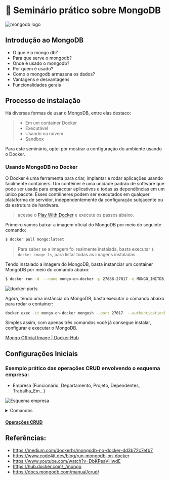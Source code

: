 # 💚 Seminário prático sobre MongoDB

![mongodb logo](https://webimages.mongodb.com/_com_assets/cms/kuyjf3vea2hg34taa-horizontal_default_slate_blue.svg?auto=format%252Ccompress)

## Introdução ao MongoDB
- O que é o mongo db?
- Para que serve o mongodb?
- Onde é usado o mongodb?
- Por quem é usado?
- Como o mongodb armazena os dados?
- Vantagens e desvantagens
- Funcionalidades gerais

## Processo de instalação

Há diversas formas de usar o MongoDB, entre elas destaco:

> * Em um container Docker
> * Executável
> * Usando na núvem
> * Sandbox

Para este seminário, optei por mostrar a configuração do ambiente usando o Docker.

### Usando MongoDB no Docker

O Docker é uma ferramenta para criar, implantar e rodar aplicações usando facilmente containers.
Um contêiner é uma unidade padrão de software que pode ser usada para
empacotar aplicativos e todas as dependências em um único pacote.
Esses contêineres podem ser executados em qualquer plataforma de servidor,
independentemente da configuração subjacente ou da estrutura de hardware.


> acesse o [Play With Docker](https://labs.play-with-docker.com/) e execute os passos abaixo.

Primeiro vamos baixar a imagem oficial do MongoDB por meio do seguinte comando:
```bash
$ docker pull mongo:latest
```

> Para saber se a imagem foi realmente instalada,
> basta executar ```$ docker image ls```, para listar todas as imagens instaladas.

Tendo instalado a imagem do MongoDB, basta instanciar um container MongoDB por meio do comando abaixo:

```bash
$ docker run -d  --name mongo-on-docker -p 27888:27017 -e MONGO_INITDB_ROOT_USERNAME=mongoadmin -e MONGO_INITDB_ROOT_PASSWORD=secret mongo
```

![docker-ports](https://www.code4it.dev/static/7e983e27425fb44d41cf3189d3835b92/84f4d/Docker-ports.png)


Agora, tendo uma instância do MongoDB, basta executar o comando abaixo para rodar o container:

```sh
docker exec -it mongo-on-docker mongosh --port 27017  --authenticationDatabase "admin" -u "mongoadmin" -p
```

Simples assim, com apenas três comandos você já consegue instalar, configurar e executar o MongoDB.

[Mongo Official Image | Docker Hub](https://hub.docker.com/_/mongo)

## Configurações Iniciais


### Exemplo prático das operações CRUD envolvendo o esquema empresa:

* Empresa (Funcionário, Departamento, Projeto, Dependentes, Trabalha_Em...)

![Esquema empresa](https://raw.githubusercontent.com/jsvitor/iaad-bsi-ufrpe/main/semana%2003-04/empresa_diagram.png)

<details>
  <summary>Comandos</summary>

#### Para exibir os bancos de dados existentes:

```sh
show dbs;
```

#### Para alterar o database:

```sh
use nome-do-database-desejado
```

### Para criar uma Collection

```sh
db.createCollection('nome-da-collection')
```

### Para listar os bancos de dados:

```sh
show dbs;
```

###

```sh

```

</details>

#### [Operações CRUD](https://docs.mongodb.com/manual/crud/)

## Referências:

* https://medium.com/dockerbr/mongodb-no-docker-dd3b72c7efb7
* https://www.code4it.dev/blog/run-mongodb-on-docker
* https://www.youtube.com/watch?v=DbKPeaVHwdE
* https://hub.docker.com/_/mongo
* https://docs.mongodb.com/manual/crud/
